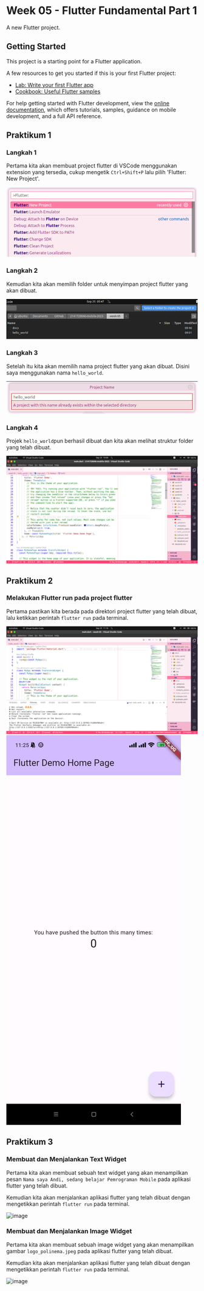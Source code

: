 # Week 05 - Flutter Fundamental Part 1

A new Flutter project.

## Getting Started

This project is a starting point for a Flutter application.

A few resources to get you started if this is your first Flutter project:

- [Lab: Write your first Flutter app](https://docs.flutter.dev/get-started/codelab)
- [Cookbook: Useful Flutter samples](https://docs.flutter.dev/cookbook)

For help getting started with Flutter development, view the
[online documentation](https://docs.flutter.dev/), which offers tutorials,
samples, guidance on mobile development, and a full API reference.

## Praktikum 1 

### Langkah 1

Pertama kita akan membuat project flutter di VSCode menggunakan extension yang tersedia, cukup mengetik `Ctrl+Shift+P` lalu pilih 'Flutter: New Project'.

![image](./docs/p1l1.png)

### Langkah 2

Kemudian kita akan memilih folder untuk menyimpan project flutter yang akan dibuat.

![image](./docs/p1l2.png)

### Langkah 3

Setelah itu kita akan memilih nama project flutter yang akan dibuat. Disini saya menggunakan nama `hello_world`.

![image](./docs/p1l3.png)

### Langkah 4

Projek `hello_world`pun berhasil dibuat dan kita akan melihat struktur folder yang telah dibuat.

![image](./docs/p1l4.png)

## Praktikum 2

### Melakukan Flutter run pada project flutter

Pertama pastikan kita berada pada direktori project flutter yang telah dibuat, lalu ketikkan perintah `flutter run` pada terminal.

![image](./docs/p2.png)
![image](./docs/p2l1.jpeg)

## Praktikum 3

### Membuat dan Menjalankan Text Widget

Pertama kita akan membuat sebuah text widget yang akan menampilkan pesan `Nama saya Andi, sedang belajar Pemrograman Mobile` pada aplikasi flutter yang telah dibuat.

Kemudian kita akan menjalankan aplikasi flutter yang telah dibuat dengan mengetikkan perintah `flutter run` pada terminal.

![image](./docs/p3l1.png)

### Membuat dan Menjalankan Image Widget

Pertama kita akan membuat sebuah image widget yang akan menampilkan gambar `logo_polinema.jpeg` pada aplikasi flutter yang telah dibuat.

Kemudian kita akan menjalankan aplikasi flutter yang telah dibuat dengan mengetikkan perintah `flutter run` pada terminal.

![image](./docs/p3l2.png)


